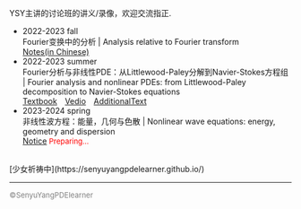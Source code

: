 <style>
.bjimg{
  position: fixed;
  top: 0;
  left: 0;
  width:100%;
height:100%;
min-width: 1000px;
z-index:-10;
zoom: 1;
  background-image: url(https://thwiki.cc/%E5%88%86%E7%B1%BB:%E4%B8%9C%E6%96%B9%E9%A3%8E%E7%A5%9E%E5%BD%95%E7%BB%93%E5%B1%80%E5%9B%BE#/media/%E6%96%87%E4%BB%B6:%E4%B8%9C%E6%96%B9%E9%A3%8E%E7%A5%9E%E5%BD%95e04b.png);
  background-repeat: no-repeat;
  background-size: contain;
  background-position: center 0;
  opacity: 0.3;
  }
</style>
<head>    
<script src="https://cdn.mathjax.org/mathjax/latest/MathJax.js?config=TeX-AMS-MML_HTMLorMML" type="text/javascript"></script>
<script type="text/x-mathjax-config">
MathJax.Hub.Config({
        tex2jax: {
        skipTags: ['script', 'noscript', 'style', 'textarea', 'pre'],
        inlineMath: [['$','$']]
        }
});
</script>
</head>
<div class="bjimg"></div>

YSY主讲的讨论班的讲义/录像，欢迎交流指正.

- 2022-2023 fall<br/>
  Fourier变换中的分析 | Analysis relative to Fourier transform<br/>
  [Notes(in Chinese)](https://maths.whu.edu.cn/__local/8/3A/29/E666F656D3A1BB0F6CC873EAA90_780F196C_17408F.pdf)<br/>
- 2022-2023 summer<br/>
  Fourier分析与非线性PDE：从Littlewood-Paley分解到Navier-Stokes方程组 | Fourier analysis and nonlinear PDEs: from Littlewood-Paley 
  decomposition to Navier-Stokes equations<br/>
   [Textbook](https://perso.math.u-pem.fr/danchin.raphael/cours/courschine.pdf)&emsp;[Vedio](https://space.bilibili.com/693415657/channel/collectiondetail?sid=1755542)&emsp;[AdditionalText](https://www.bilibili.com/read/cv27084665/)
- 2023-2024 spring<br/>
   非线性波方程：能量，几何与色散 | Nonlinear wave equations: energy, geometry and dispersion<br/>
   [Notice](https://raw.githubusercontent.com/SenyuYangPDELearner/SenyuYangPDELearner.github.io/main/images/WHU2024seminar.pdf)    <font size="2" color="red">Preparing...</font>

<br/>
[少女祈祷中](https://senyuyangpdelearner.github.io/)

***

<font size="2" color="grey">&copy;SenyuYangPDElearner</font>
